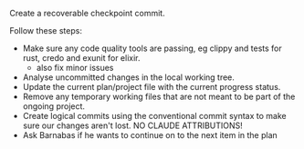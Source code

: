 Create a recoverable checkpoint commit.

Follow these steps:

- Make sure any code quality tools are passing, eg clippy and tests for rust,
  credo and exunit for elixir.
  - also fix minor issues
- Analyse uncommitted changes in the local working tree.
- Update the current plan/project file with the current progress status.
- Remove any temporary working files that are not meant to be part of the
  ongoing project.
- Create logical commits using the conventional commit syntax to make sure our
  changes aren't lost. NO CLAUDE ATTRIBUTIONS!
- Ask Barnabas if he wants to continue on to the next item in the plan
